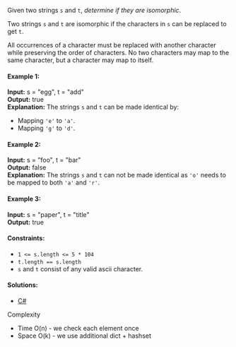 Given two strings `s` and `t`, _determine if they are isomorphic_.

Two strings `s` and `t` are isomorphic if the characters in `s` can be replaced to get `t`.

All occurrences of a character must be replaced with another character while preserving the order of characters. No two characters may map to the same character, but a character may map to itself.

 

#### Example 1:

**Input:** s = "egg", t = "add"  
**Output:** true  
**Explanation:** The strings `s` and `t` can be made identical by:
- Mapping `'e'` to `'a'`.
- Mapping `'g'` to `'d'`.

#### Example 2:

**Input:** s = "foo", t = "bar"  
**Output:** false  
**Explanation:** The strings `s` and `t` can not be made identical as `'o'` needs to be mapped to both `'a'` and `'r'`.

#### Example 3:

**Input:** s = "paper", t = "title"  
**Output:** true

 

#### Constraints:

- `1 <= s.length <= 5 * 104`
- `t.length == s.length`
- `s` and `t` consist of any valid ascii character.

 #### Solutions:

 - [C#](/hashmap/isomorphic-strings/isomorphic-strings.cs)

Complexity
- Time O(n) - we check each element once
- Space O(k) - we use additional dict + hashset